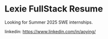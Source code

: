 # Lexie FullStack Resume
Looking for Summer 2025 SWE internships. 

linkedin: https://www.linkedin.com/in/aoying/
